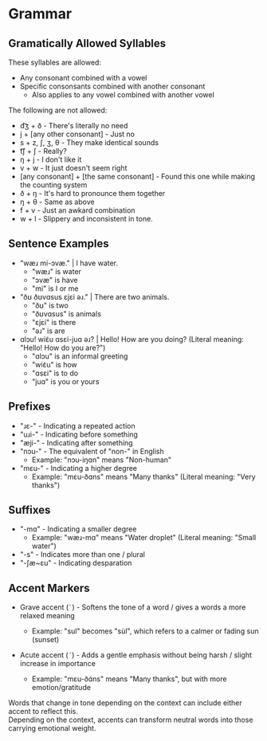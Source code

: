 # Grammar
## Gramatically Allowed Syllables
These syllables are allowed: 
* Any consonant combined with a vowel
* Specific consonsants combined with another consonant
    * Also applies to any vowel combined with another vowel

The following are not allowed:
* d͡ʒ + ð - There's literally no need
* j + [any other consonant] - Just no
* s + z, ʃ, ʒ, θ - They make identical sounds
* t͡ʃ + ʃ - Really?
* ŋ + j - I don't like it 
* v + w - It just doesn't seem right
* [any consonant] + [the same consonant] - Found this one while making the counting system
* ð + ŋ - It's hard to pronounce them together
* ŋ + θ - Same as above
* f + v - Just an awkard combination
* w + l - Slippery and inconsistent in tone.

## Sentence Examples
* "wæɹ mi-ɔvæ." | I have water.
    * "wæɹ" is water
    * "ɔvæ" is have
    * "mi" is I or me
* "ðʊ ðʊvɑsus ɛjɛi əɹ." | There are two animals.
    * "ðʊ" is two
    * "ðʊvɑsus" is animals
    * "ɛjɛi" is there
    * "əɹ" is are
* ɑlɔu! wiɛ̃u ɑsɛi-juɑ əɹ? | Hello! How are you doing? (Literal meaning: "Hello! How do you are?")
    * "ɑlɔu" is an informal greeting
    * "wiɛ̃u" is how
    * "ɑsɛi" is to do
    * "juɑ" is you or yours

## Prefixes
* "ɹɛ-" - Indicating a repeated action
* "uɹi-" - Indicating before something
* "æji-" - Indicating after something
* "nɔu-" - The equivalent of "non-" in English
    * Example: "nɔu-iŋɑn" means "Non-human"
* "mɛu-" - Indicating a higher degree
    * Example: "mɛu-ðɑns" means "Many thanks" (Literal meaning: "Very thanks")

## Suffixes
* "-mɑ" - Indicating a smaller degree
    * Example: "wæɹ-mɑ" means "Water droplet" (Literal meaning: "Small water")
* "-s" - Indicates more than one / plural
* "-ʃæ~ɛu" - Indicating desparation

## Accent Markers
* Grave accent (`` ` ``) - Softens the tone of a word / gives a words a more relaxed meaning
    * Example: "sul" becomes "sùl", which refers to a calmer or fading sun (sunset)

* Acute accent (`´`) - Adds a gentle emphasis without being harsh / slight increase in importance
    * Example: "mɛu-ðɑ́ns" means "Many thanks", but with more emotion/gratitude

Words that change in tone depending on the context can include either accent to reflect this. <br>
Depending on the context, accents can transform neutral words into those carrying emotional weight.
